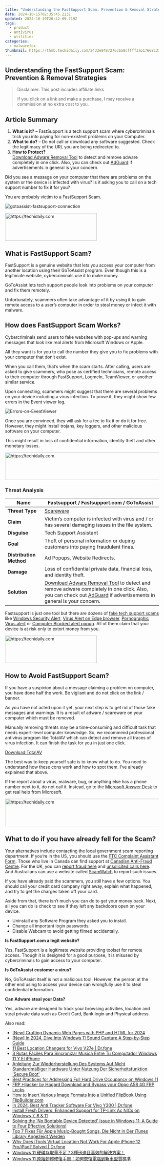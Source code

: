 ```yaml
---
title: "Understanding the FastSupport Scam: Prevention & Removal Strategies"
date: 2024-10-15T02:35:45.213Z
updated: 2024-10-19T20:42:09.719Z
tags:
  - product
  - antivirus
  - utilities
categories:
  - malwarefox
thumbnail: https://thmb.techidaily.com/2433e8487276cb58cffff3a517668c314cffea5887d41e0c1ef577cb2cf34c4d.jpg
---
```


## Understanding the FastSupport Scam: Prevention & Removal Strategies

>  Disclaimer: This post includes affiliate links
>
>  If you click on a link and make a purchase, I may receive a commission at no extra cost to you.
>

## Article Summary

1. **What is it?** – FastSupport is a tech support scam where cybercriminals trick you into paying for non-existent problems on your Computer.
2. **What to do?** – Do not call or download any software suggested. Check the legitimacy of the URL you are being redirected to.
3. **How to Protect?**  
[Download Adware Removal Tool](https://tools.techidaily.com/malwarefox/products/) to detect and remove adware completely in one click. Also, you can check out [AdGuard](https://tools.techidaily.com/malwarefox/products/) if advertisements in general is your concern.

Did you see a message on your computer that there are problems on the system or the device is infected with virus? Is it asking you to call on a tech support number to fix it for you?

You are probably victim to a FastSupport Scam.

![](https://www.malwarefox.com/wp-content/uploads/2023/02/gotoassist-fastsupport-connection.webp "gotoassist-fastsupport-connection")

<!-- affiliate ads begin -->
<a href="https://aligracehair.sjv.io/c/5597632/2087248/19272" target="_top" id="2087248">
  <img src="//a.impactradius-go.com/display-ad/19272-2087248" border="0" alt="https://techidaily.com" width="300" height="90"/>
</a>
<img height="0" width="0" src="https://aligracehair.sjv.io/i/5597632/2087248/19272" style="position:absolute;visibility:hidden;" border="0" />
<!-- affiliate ads end -->

## What is FastSupport Scam?

FastSupport is a genuine website that lets you access your computer from another location using their GoToAssist program. Even though this is a legitimate website, cybercriminals use it to make money.

GoToAssist lets tech support people look into problems on your computer and fix them remotely.

Unfortunately, scammers often take advantage of it by using it to gain remote access to a user’s computer in order to steal money or infect it with malware.

## How does FastSupport Scam Works?

Cybercriminals send users to fake websites with pop-ups and warning messages that look like real alerts from Microsoft Windows or Apple.

All they want is for you to call the number they give you to fix problems with your computer that don’t exist.

When you call them, that’s when the scam starts. After calling, users are asked to give scammers, who pose as certified technicians, remote access to their computer through FastSupport, LogmeIn, TeamViewer, or another similar service.

Upon connecting, scammers might suggest that there are several problems on your device including a virus infection. To prove it, they might show few errors in the Event viewer log.

![](https://www.malwarefox.com/wp-content/uploads/2023/02/Errors-on-EventViewer.webp "Errors-on-EventViewer")

Once you are convinced, they will ask for a fee to fix it or do it for free. However, they might install trojans, key loggers, and other malicious software on your computer. 

This might result in loss of confidential information, identity theft and other monetary losses.

<!-- affiliate ads begin -->
<a href="https://aligracehair.sjv.io/c/5597632/1886019/19272" target="_top" id="1886019">
  <img src="//a.impactradius-go.com/display-ad/19272-1886019" border="0" alt="https://techidaily.com" width="728" height="90"/>
</a>
<img height="0" width="0" src="https://aligracehair.sjv.io/i/5597632/1886019/19272" style="position:absolute;visibility:hidden;" border="0" />
<!-- affiliate ads end -->

### Threat Analysis

| **Name**                | Fastsupport / Fastsupport.com / GoToAssist                                                                                                                                                                                                                        |
| ----------------------- | ----------------------------------------------------------------------------------------------------------------------------------------------------------------------------------------------------------------------------------------------------------------- |
| **Threat Type**         | [Scareware](https://tools.techidaily.com/malwarefox/products/)                                                                                                                                                                                                                |
| **Claim**               | Victim’s computer is infected with virus and / or has several damaging issues in the file system.                                                                                                                                                                 |
| **Disguise**            | Tech Support Assistant                                                                                                                                                                                                                                            |
| **Goal**                | Theft of personal information or duping customers into paying fraudulent fines.                                                                                                                                                                                   |
| **Distribution Method** | Ad Popups, Website Redirects.                                                                                                                                                                                                                                     |
| **Damage**              | Loss of confidential private data, financial loss, and identity theft.                                                                                                                                                                                            |
| **Solution**            | [Download Adware Removal Tool](https://tools.techidaily.com/malwarefox/products/) to detect and remove adware completely in one click. Also, you can check out [AdGuard](https://tools.techidaily.com/malwarefox/products/) if advertisements in general is your concern. |

Fastsupport is just one tool but there are dozens of [fake tech support scams](https://tools.techidaily.com/malwarefox/products/) like [Windows Security Alert](https://tools.techidaily.com/malwarefox/products/), [Virus Alert on Edge browser](https://tools.techidaily.com/malwarefox/products/), [Pornographic Virus alert](https://tools.techidaily.com/malwarefox/products/) or [Computer Blocked alert popup](https://tools.techidaily.com/malwarefox/products/). All of them claim that your device is at risk only to extort money from you.

<!-- affiliate ads begin -->
<a href="https://laganoo.pxf.io/c/5597632/1528693/16446" target="_top" id="1528693">
  <img src="//a.impactradius-go.com/display-ad/16446-1528693" border="0" alt="https://techidaily.com" width="300" height="90"/>
</a>
<img height="0" width="0" src="https://laganoo.pxf.io/i/5597632/1528693/16446" style="position:absolute;visibility:hidden;" border="0" />
<!-- affiliate ads end -->

## How to Avoid FastSupport Scam?

If you have a suspicion about a message claiming a problem on computer, you have done half the work. Be vigilant and do not click on the link / banner.

As you have not acted upon it yet, your next step is to get rid of those fake messages and warnings. It is a result of adware / scareware on your computer which must be removed. 

Manually removing threats may be a time-consuming and difficult task that needs expert-level computer knowledge. So, we recommend professional antivirus program like TotalAV which can detect and remove all traces of virus infection. It can finish the task for you in just one click.

[Download TotalAV](https://tools.techidaily.com/malwarefox/products/)

The best way to keep yourself safe is to know what to do. You need to understand how these cons work and how to spot them. I’ve already explained that above.

If the report about a virus, malware, bug, or anything else has a phone number next to it, do not call it. Instead, go to the [Microsoft Answer Desk](https://support.microsoft.com/en-us/contactus/) to get real help from Microsoft.

<!-- affiliate ads begin -->
<a href="https://aligracehair.sjv.io/c/5597632/1880960/19272" target="_top" id="1880960">
  <img src="//a.impactradius-go.com/display-ad/19272-1880960" border="0" alt="https://techidaily.com" width="728" height="90"/>
</a>
<img height="0" width="0" src="https://aligracehair.sjv.io/i/5597632/1880960/19272" style="position:absolute;visibility:hidden;" border="0" />
<!-- affiliate ads end -->

## What to do if you have already fell for the Scam?

Your alternatives include contacting the local government scam reporting department. If you’re in the US, you should use the [FTC Complaint Assistant Form](https://www.ftccomplaintassistant.gov/#crnt&panel1-1). Those who live in Canada can find support at [Canadian Anti-Fraud Centre](http://www.antifraudcentre-centreantifraude.ca/). For the UK, you can [report fraud here](http://www.actionfraud.police.uk/) and [unsolicited calls here](http://www.tpsonline.org.uk/tps/index.html). And Australians can use a website called [ScamWatch](https://www.scamwatch.gov.au/report-a-scam) to report such issues.

If you have already paid the scammers, you still have a few options. You should call your credit card company right away, explain what happened, and try to get the charges taken off your card.

Aside from that, there isn’t much you can do to get your money back. Next, all you can do is check to see if they left any backdoors open on your device.

* Uninstall any Software Program they asked you to install.
* Change all important login passwords.
* Disable Webcam to avoid getting filmed accidentally.

**Is FastSupport.com a legit website?** 

Yes, FastSupport is a legitimate website providing toolset for remote access. Though it is designed for a good purpose, it is misused by cybercriminals to gain access to your computer.

**Is GoToAssist customer a virus?** 

No, GoToAssist itself is not a malicious tool. However, the person at the other end using to access your device can wrongfully use it to steal confidential information.

**Can Adware steal your Data?** 

Yes, adware are designed to track your browsing activities, location and steal private data such as Credit Card, Bank login and Physical address.

<ins class="adsbygoogle"
     style="display:block"
     data-ad-format="autorelaxed"
     data-ad-client="ca-pub-7571918770474297"
     data-ad-slot="1223367746"></ins>

<ins class="adsbygoogle"
     style="display:block"
     data-ad-client="ca-pub-7571918770474297"
     data-ad-slot="8358498916"
     data-ad-format="auto"
     data-full-width-responsive="true"></ins>

<span class="atpl-alsoreadstyle">Also read:</span>
<div><ul>
<li><a href="https://twitter-videos.techidaily.com/new-crafting-dynamic-web-pages-with-php-and-html-for-2024/"><u>[New] Crafting Dynamic Web Pages with PHP and HTML for 2024</u></a></li>
<li><a href="https://vp-tips.techidaily.com/new-in-2024-dive-into-windows-11-sound-capture-a-step-by-step-guide/"><u>[New] In 2024, Dive Into Windows 11 Sound Capture A Step-by-Step Guide</u></a></li>
<li><a href="https://location-fake.techidaily.com/11-best-location-changers-for-vivo-v27e-drfone-by-drfone-virtual-android/"><u>11 Best Location Changers for Vivo V27e | Dr.fone</u></a></li>
<li><a href="https://win-outstanding.techidaily.com/3-rutas-faciles-para-sincronizar-musica-entre-tu-computador-windows-11-y-el-iphone/"><u>3 Rutas Fáciles Para Sincronizar Música Entre Tu Computador Windows 11 Y El iPhone</u></a></li>
<li><a href="https://win-outstanding.techidaily.com/anleitung-zur-wiederherstellung-des-systems-auf-nicht-standardmassiger-hardware-unter-nutzung-der-sicherheitsfunktion-secure-boot/"><u>Anleitung Zur Wiederherstellung Des Systems Auf Nicht Standardmäßiger Hardware Unter Nutzung Der Sicherheitsfunktion 'Secure Boot'</u></a></li>
<li><a href="https://win-outstanding.techidaily.com/best-practices-for-addressing-full-hard-drive-occupancy-on-windows-11/"><u>Best Practices for Addressing Full Hard Drive Occupancy on Windows 11</u></a></li>
<li><a href="https://android-frp.techidaily.com/frp-hijacker-by-hagard-download-and-bypass-your-oppo-a58-4g-frp-locks-by-drfone-android/"><u>FRP Hijacker by Hagard Download and Bypass your Oppo A58 4G FRP Locks</u></a></li>
<li><a href="https://discover-deluxe.techidaily.com/how-to-insert-various-image-formats-into-a-unified-flipbook-using-flipbuildercom/"><u>How to Insert Various Image Formats Into a Unified FlipBook Using FlipBuilder.com</u></a></li>
<li><a href="https://android-location-track.techidaily.com/in-2024-best-anti-tracker-software-for-vivo-y200-drfone-by-drfone-virtual-android/"><u>In 2024, Best Anti Tracker Software For Vivo Y200 | Dr.fone</u></a></li>
<li><a href="https://hardware-help.techidaily.com/install-fresh-drivers-enhanced-support-for-tp-link-ac-nics-on-windows-7-8-and-11/"><u>Install Fresh Drivers: Enhanced Support for TP-Link Ac NICs on Windows 7, 8 & 11</u></a></li>
<li><a href="https://win-outstanding.techidaily.com/solving-the-no-bootable-device-detected-issue-in-windows-11-a-guide-to-four-effective-solutions/"><u>Solving the 'No Bootable Device Detected' Issue in Windows 11: A Guide to Four Effective Solutions!</u></a></li>
<li><a href="https://win-outstanding.techidaily.com/top-7-fixes-fur-apple-music-bought-songs-die-nicht-in-der-itunes-library-angezeigt-werden/"><u>Top 7 Fixes Für Apple Music-Bought Songs, Die Nicht in Der iTunes Library Angezeigt Werden</u></a></li>
<li><a href="https://iphone-location.techidaily.com/why-does-itools-virtual-location-not-work-for-apple-iphone-12-proipad-solved-drfone-by-drfone-virtual-ios/"><u>Why Does iTools Virtual Location Not Work For Apple iPhone 12 Pro/iPad? Solved | Dr.fone</u></a></li>
<li><a href="https://win-outstanding.techidaily.com/1728484052618-windows-11-3/"><u>Windows 11 硬碟存取量不足？3種迅速且高效的解決方案！</u></a></li>
<li><a href="https://win-outstanding.techidaily.com/1728481196719-windows-11/"><u>Windows 11 原始韌體修復手冊：如何恢復電腦到新車型質標準</u></a></li>
</ul></div>


